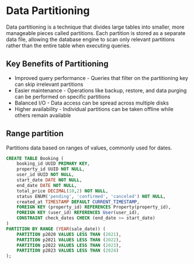 # Data Partitioning

Data partitioning is a technique that divides large tables into smaller, more manageable pieces called partitions. Each partition is stored as a separate data file, allowing the database engine to scan only relevant partitions rather than the entire table when executing queries.

## Key Benefits of Partitioning

- Improved query performance - Queries that filter on the partitioning key can skip irrelevant partitions
- Easier maintenance - Operations like backup, restore, and data purging can be performed on specific partitions
- Balanced I/O - Data access can be spread across multiple disks
- Higher availability - Individual partitions can be taken offline while others remain available

## Range partition
Partitions data based on ranges of values, commonly used for dates.

```sql
CREATE TABLE Booking (
    booking_id UUID PRIMARY KEY,
    property_id UUID NOT NULL,
    user_id UUID NOT NULL,
    start_date DATE NOT NULL,
    end_date DATE NOT NULL,
    total_price DECIMAL(10,2) NOT NULL,
    status ENUM('pending', 'confirmed', 'canceled') NOT NULL,
    created_at TIMESTAMP DEFAULT CURRENT_TIMESTAMP,
    FOREIGN KEY (property_id) REFERENCES Property(property_id),
    FOREIGN KEY (user_id) REFERENCES User(user_id),
    CONSTRAINT check_dates CHECK (end_date >= start_date)
)
PARTITION BY RANGE (YEAR(sale_date)) (
    PARTITION p2020 VALUES LESS THAN (2021),
    PARTITION p2021 VALUES LESS THAN (2022),
    PARTITION p2022 VALUES LESS THAN (2023),
    PARTITION p2023 VALUES LESS THAN (2024)
);
```